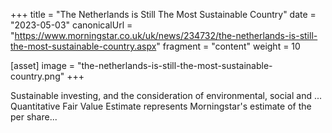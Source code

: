 +++
title = "The Netherlands is Still The Most Sustainable Country"
date = "2023-05-03"
canonicalUrl = "https://www.morningstar.co.uk/uk/news/234732/the-netherlands-is-still-the-most-sustainable-country.aspx"
fragment = "content"
weight = 10

[asset]
    image = "the-netherlands-is-still-the-most-sustainable-country.png"
+++

Sustainable investing, and the consideration of environmental, social and 
... Quantitative Fair Value Estimate represents Morningstar's estimate of 
the per share...
